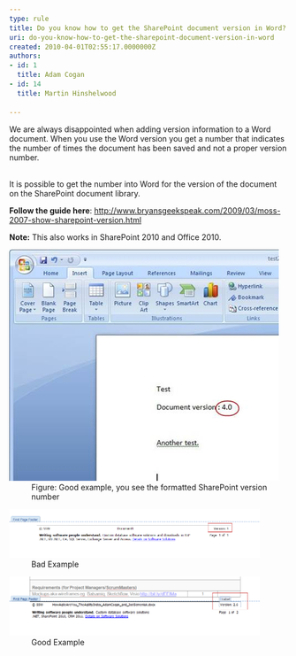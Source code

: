 ```yaml
---
type: rule
title: Do you know how to get the SharePoint document version in Word?
uri: do-you-know-how-to-get-the-sharepoint-document-version-in-word
created: 2010-04-01T02:55:17.0000000Z
authors:
- id: 1
  title: Adam Cogan
- id: 14
  title: Martin Hinshelwood

---
```




<span class='intro'> ​We are always disappointed when adding version information to a Word document. When you use the Word&#160;version you get a number that indicates the number of times the document has been saved and not a proper version number.
<div><br>
It is possible to get the number into Word for the version of the document on the SharePoint document library.
</div>
 </span>

<p>
   <strong>Follow the guide here</strong>&#58; 
   <a href="http&#58;//www.bryansgeekspeak.com/2009/03/moss-2007-show-sharepoint-version.html" target="_blank">http&#58;//www.bryansgeekspeak.com/2009/03/moss-2007-show-sharepoint-version.html</a></p><p> 
   <strong>Note&#58;</strong> This also works in SharePoint 2010 and Office 2010. </p>
<dl class="goodImage">
   <dt>
      <img src="./VersionInWord.jpg" alt="" />
   </dt><dd>Figure&#58; Good example, you see the formatted SharePoint version number </dd></dl><dl class="badImage"><dt>
      <img src="./BadVersioning.png" alt="" style="width&#58;90%;" />
   </dt><dd>Bad Example</dd></dl><dl class="goodImage"><dt>
      <img src="./GoodVersioning.png" alt="" style="width&#58;90%;" />
   </dt><dd>Good Example</dd></dl>


